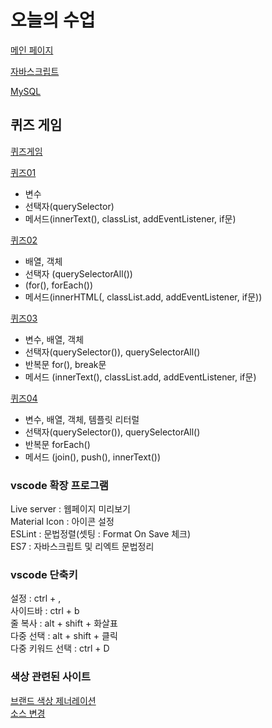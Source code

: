 # 오늘의 수업
[메인 페이지](https://hyunminkim93.github.io/class2024/)   

[자바스크립트](https://hyunminkim93.github.io/class2024/javascript/index.html)  

[MySQL](https://hyunminkim93.github.io/class2024/mysql/index.html)  

## 퀴즈 게임
[퀴즈게임](https://hyunminkim93.github.io/class2024/quiz/index.html)  

[퀴즈01](https://hyunminkim93.github.io/class2024/quiz/quiz01.html)   
- 변수   
- 선택자(querySelector)   
- 메서드(innerText(), classList, addEventListener, if문)   

[퀴즈02](https://hyunminkim93.github.io/class2024/quiz/quiz02.html)   
- 배열, 객체   
- 선택자 (querySelectorAll())   
- (for(), forEach())   
- 메서드(innerHTML(, classList.add, addEventListener, if문))   

[퀴즈03](https://hyunminkim93.github.io/class2024/quiz/quiz03.html)   
- 변수, 배열, 객체   
- 선택자(querySelector()), querySelectorAll()   
- 반복문 for(), break문     
- 메서드 (innerText(), classList.add, addEventListener, if문)   

[퀴즈04](https://hyunminkim93.github.io/class2024/quiz/quiz04.html)     
- 변수, 배열, 객체, 템플릿 리터럴   
- 선택자(querySelector()), querySelectorAll()   
- 반복문 forEach()   
- 메서드 (join(), push(), innerText())          
   
### vscode 확장 프로그램   
Live server : 웹페이지 미리보기   
Material Icon : 아이콘 설정   
ESLint : 문법정렬(셋팅 : Format On Save 체크)   
ES7 : 자바스크립트 및 리엑트 문법정리     

### vscode 단축키   
설정 : ctrl + ,   
사이드바 : ctrl + b      
줄 복사 : alt + shift + 화살표   
다중 선택 : alt + shift + 클릭   
다중 키워드 선택 : ctrl + D   

### 색상 관련된 사이트
[브랜드 색상 제너레이션](https://huemint.com/brand-intersection/)  
[소스 변경](https://www.sassmeister.com/)    